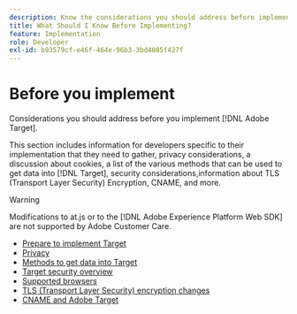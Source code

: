 ```yaml
---
description: Know the considerations you should address before implementing [!DNL Adobe Target].
title: What Should I Know Before Implementing?
feature: Implementation
role: Developer
exl-id: b93579cf-e46f-464e-96b3-3bd4085f427f
---
```

# Before you implement

Considerations you should address before you implement [!DNL Adobe Target].

This section includes information for developers specific to their implementation that they need to gather, privacy considerations, a discussion about cookies, a list of the various methods that can be used to get data into [!DNL Target], security considerations,information about TLS (Transport Layer Security) Encryption, CNAME, and more. 

>[!WARNING]
>
>Modifications to at.js or to the [!DNL Adobe Experience Platform Web SDK] are not supported by Adobe Customer Care.

- [Prepare to implement Target](prepare-to-implement-target.md)
- [Privacy](privacy/privacy.md)
- [Methods to get data into Target](methods-to-get-data-into-target/methods-to-get-data-into-target.md)
- [Target security overview](target-security-overview.md)
- [Supported browsers](supported-browsers.md)
- [TLS (Transport Layer Security) encryption changes](tls-transport-layer-security-encryption.md)
- [CNAME and Adobe Target](implement-cname-support-in-target.md)
